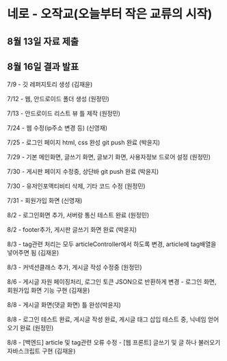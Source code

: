 # 네로 - 오작교(오늘부터 작은 교류의 시작)

## 8월 13일 자료 제출

## 8월 16일 결과 발표 

7/9 - 깃 레퍼지토리 생성 (김재윤)

7/12 - 웹, 안드로이드 폴더 생성 (원정민)

7/13 - 안드로이드 리스트 뷰 틀 제작 (원정민)

7/24 - 웹 수정(ip주소 변경 등) (신영재)

7/25 - 로그인 페이지 html, css 완성 git push 완료 (박윤지)

7/29 - 기본 메인화면, 글쓰기 화면, 글보기 화면, 사용자정보 드로어 설정 (원정민)

7/30 - 게시판 페이지 수정중, 상단바 git push 완료 (박윤지)

7/30 - 유저인포액티비티 삭제, 기타 코드 수정 (원정민)

7/31 - 회원가입 화면 (신영재)

8/2 - 로그인화면 추가, 서버랑 통신 테스트 완료 (원정민)

8/2 - footer추가, 게시판 글쓰기 화면 완료 (박윤지)

8/3 - tag관련 처리는 모두 articleController에서 하도록 변경, article에 
tag배열을 넣어주면 됨 (김재윤)

8/3 - 커넥션클래스 추가, 게시글 작성 수정중 (원정민)

8/6 - 게시글 자원 페이징처리, 로그인 토큰 JSON으로 반환하게 변경
    - 로그인 화면, 회원가입 화면 기능 구현 (김재윤)
 
8/8 - 게시글 화면(댓글 화면) 틀 완성(박윤지)
    
8/8 - 로그인 테스트 완료, 게시글 작성 완료, 게시글 태그 삽입 테스트 
중, 닉네임 얻어오기 완료 (원정민)

8/8 - [백엔드] article 및 tag관련 오류 수정
    - [웹 프론트] 글쓰기 및 글 하나 불러오기 자바스크립트 구현 (김재윤)
